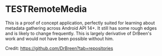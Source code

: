 TESTRemoteMedia
===============

This is a proof of concept application, perfectly suited for learning about metadata gathering across Android API 14+.  It still has some rough edges and is likely to change frequently.  This is largely derivative of DrBeen's work and would not have been possible without him.

Credit: https://github.com/DrBreen?tab=repositories
